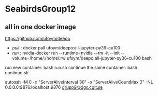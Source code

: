 # SeabirdsGroup12

## all in one docker image
https://github.com/ufoym/deepo

- *pull* : docker pull ufoym/deepo:all-jupyter-py36-cu100
- *run* : nvidia-docker run --runtime=nvidia --rm -it --init --volume=/home/:/home/:rw ufoym/deepo:all-jupyter-py36-cu100 bash


run new container: bash run.sh
continue the same container: bash continue.sh

autossh -M 0 -o "ServerAliveInterval 30" -o "ServerAliveCountMax 3" -NL 0.0.0.0:9876:localhost:9876 grupp9@dgx.cgit.se

